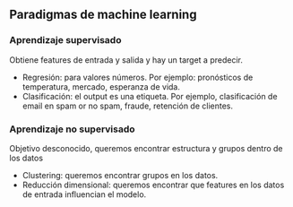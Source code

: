 ## Paradigmas de machine learning

### Aprendizaje supervisado

Obtiene features de entrada y salida y hay un target a predecir.

- Regresión: para valores números. Por ejemplo: pronósticos de temperatura, mercado, esperanza de vida.
- Clasificación: el output es una etiqueta. Por ejemplo, clasificación de email en spam or no spam, fraude, retención de clientes.

### Aprendizaje no supervisado

Objetivo desconocido, queremos encontrar estructura y grupos dentro de los datos

- Clustering: queremos encontrar grupos en los datos.
- Reducción dimensional: queremos encontrar que features en los datos de entrada influencian el modelo.

